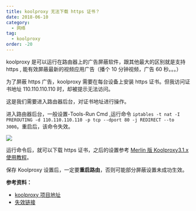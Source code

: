 ```yaml
---
title: koolproxy 无法下载 https 证书？
date: 2018-06-10
category:
  - 网络
tag:
  - koolproxy
order: -20
---
```


koolproxy 是可以运行在路由器上的广告屏蔽软件，跟其他最大的区别就是支持 https , 能有效屏蔽最新的视频应用广告（播个 10 分钟视频，广告 60 秒。。。）

为了屏蔽 https 广告，koolproxy 需要在每台设备上安装 https 证书。但我访问证书地址 110.110.110.110 时，却被提示无法访问。

这是我们需要进入路由器后台，对证书地址进行操作。

进入路由器后台，一般设置-Tools-Run Cmd ,运行命令 `iptables -t nat -I PREROUTING -d 110.110.110.110 -p tcp --dport 80 -j REDIRECT --to 3000`。重启后，该命令失效。

![](https://tc.seoipo.com/20180610143928.png)

运行命令后，就可以下载 https 证书，之后的设置参考 [Merlin 版 Koolproxy3.1.x 使用教程](http://koolshare.cn/thread-80430-1-1.html)。

保存 Koolproxy 设置后，一定要**重启路由**，否则可能部分屏蔽设置未成功生效。

**参考资料：**

- [koolproxy 项目地址](https://github.com/koolproxy/merlin-koolproxy)
- [失效链接](http://koolshare.cn/thread-81712-1-1.html)
